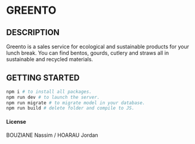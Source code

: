 # GREENTO

## DESCRIPTION
Greento is a sales service for ecological and sustainable products for your lunch break.
You can find bentos, gourds, cutlery and straws all in sustainable and recycled materials.

## GETTING STARTED
```bash
npm i # to install all packages.
npm run dev # to launch the server.
npm run migrate # to migrate model in your database.
npm run build # delete folder and compile to JS.
```

#### License
BOUZIANE Nassim / HOARAU Jordan